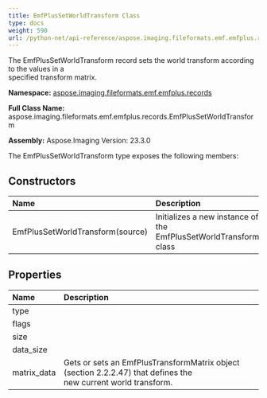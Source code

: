 ```yaml
---
title: EmfPlusSetWorldTransform Class
type: docs
weight: 590
url: /python-net/api-reference/aspose.imaging.fileformats.emf.emfplus.records/emfplussetworldtransform/
---
```


The EmfPlusSetWorldTransform record sets the world transform according to the values in a<br/>            specified transform matrix.

**Namespace:** [aspose.imaging.fileformats.emf.emfplus.records](/imaging/python-net/api-reference/aspose.imaging.fileformats.emf.emfplus.records/)

**Full Class Name:** aspose.imaging.fileformats.emf.emfplus.records.EmfPlusSetWorldTransform

**Assembly:**  Aspose.Imaging Version: 23.3.0

The EmfPlusSetWorldTransform type exposes the following members:
## **Constructors**
|**Name**|**Description**|
| :- | :- |
|EmfPlusSetWorldTransform(source)|Initializes a new instance of the EmfPlusSetWorldTransform class|
## **Properties**
|**Name**|**Description**|
| :- | :- |
|type|  |
|flags|  |
|size|  |
|data_size|  |
|matrix_data|Gets or sets an EmfPlusTransformMatrix object (section 2.2.2.47) that defines the<br/>            new current world transform.|
